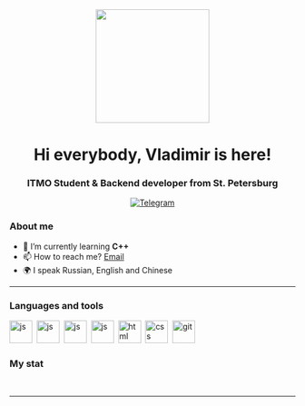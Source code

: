 <div id="header" align="center">
  <img src="https://media.giphy.com/media/v1.Y2lkPTc5MGI3NjExZG1yY296amtldDh4cjJiMTE4bXBlbXl0a2YwY3BqeGpiN3g1enJ5ZyZlcD12MV9pbnRlcm5hbF9naWZfYnlfaWQmY3Q9Zw/VbnUQpnihPSIgIXuZv/giphy-downsized.gif" width="200"/>
</div>
<div id="header" align="center">
    <h1>Hi everybody, Vladimir is here! </h1>
    <h3>ITMO Student & Backend developer from St. Petersburg</h3>
</div>

<div id="socials" align="center">
  <a href="https://t.me/hirakiri_shogun">
    <img src="https://img.shields.io/badge/Telegram-blue?style=for-the-badge&logo=telegram&logoColor=white" alt="Telegram"/>
  </a>
</div>

### About me
- 🌱 I’m currently learning **C++**
- 📫 How to reach me? [Email](mailto:hirakirishogun@gmail.com)
- 🌍 I speak Russian, English and Chinese

---

### Languages and tools
<img src="https://cdn.jsdelivr.net/gh/devicons/devicon/icons/cplusplus/cplusplus-original.svg" title="js" width="40" height="40"/>&nbsp;
<img src="https://cdn.jsdelivr.net/gh/devicons/devicon/icons/cmake/cmake-original.svg" title="js" width="40" height="40"/>&nbsp;
<img src="https://cdn.jsdelivr.net/gh/devicons/devicon/icons/python/python-original.svg" title="js" width="40" height="40"/>&nbsp;
<img src="https://cdn.jsdelivr.net/gh/devicons/devicon/icons/javascript/javascript-original.svg" title="js" width="40" height="40"/>&nbsp;
<img src="https://cdn.jsdelivr.net/gh/devicons/devicon/icons/html5/html5-original.svg" title="html" width="40" height="40"/>&nbsp;
<img src="https://cdn.jsdelivr.net/gh/devicons/devicon/icons/css3/css3-original.svg" title="css" width="40" height="40"/>&nbsp;
<img src="https://cdn.jsdelivr.net/gh/devicons/devicon/icons/git/git-plain.svg" title="git" width="40" height="40"/>&nbsp;

### My stat

<div id="stat" align="center">
    <img src="https://github-profile-summary-cards.vercel.app/api/cards/profile-details?username=HirakiriShogun&theme=github_dark" alt=""/>
    <img src="https://github-profile-summary-cards.vercel.app/api/cards/most-commit-language?username=HirakiriShogun&theme=github_dark" alt=""/>
     <img src="https://github-profile-summary-cards.vercel.app/api/cards/stats?username=HirakiriShogun&theme=github_dark" alt=""/>
</div>

---
